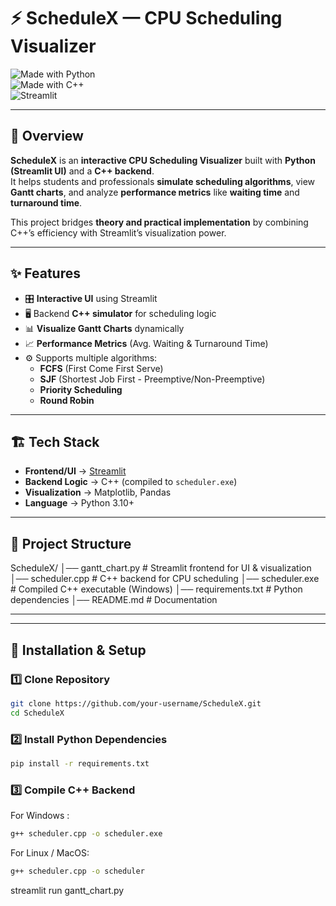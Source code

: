 # ⚡ ScheduleX — CPU Scheduling Visualizer  

![Made with Python](https://img.shields.io/badge/Made%20with-Python-blue?logo=python)  
![Made with C++](https://img.shields.io/badge/Made%20with-C++-orange?logo=c%2B%2B)  
![Streamlit](https://img.shields.io/badge/Powered%20By-Streamlit-ff4b4b?logo=streamlit)  

---

## 📌 Overview  

**ScheduleX** is an **interactive CPU Scheduling Visualizer** built with **Python (Streamlit UI)** and a **C++ backend**.  
It helps students and professionals **simulate scheduling algorithms**, view **Gantt charts**, and analyze **performance metrics** like **waiting time** and **turnaround time**.  

This project bridges **theory and practical implementation** by combining C++’s efficiency with Streamlit’s visualization power.  

---

## ✨ Features  

- 🎛 **Interactive UI** using Streamlit  
- 🖥️ Backend **C++ simulator** for scheduling logic  
- 📊 **Visualize Gantt Charts** dynamically  
- 📈 **Performance Metrics** (Avg. Waiting & Turnaround Time)  
- ⚙️ Supports multiple algorithms:  
  - **FCFS** (First Come First Serve)  
  - **SJF** (Shortest Job First - Preemptive/Non-Preemptive)  
  - **Priority Scheduling**  
  - **Round Robin**  

---

## 🏗️ Tech Stack  

- **Frontend/UI** → [Streamlit](https://streamlit.io/)  
- **Backend Logic** → C++ (compiled to `scheduler.exe`)  
- **Visualization** → Matplotlib, Pandas  
- **Language** → Python 3.10+  

---

## 📂 Project Structure  

ScheduleX/
│── gantt_chart.py # Streamlit frontend for UI & visualization
│── scheduler.cpp # C++ backend for CPU scheduling
│── scheduler.exe # Compiled C++ executable (Windows)
│── requirements.txt # Python dependencies
│── README.md # Documentation

---


---

## 🚀 Installation & Setup  

### 1️⃣ Clone Repository  
```bash
git clone https://github.com/your-username/ScheduleX.git
cd ScheduleX
```

### 2️⃣ Install Python Dependencies
```bash
pip install -r requirements.txt
```

### 3️⃣ Compile C++ Backend
For Windows :
```bash
g++ scheduler.cpp -o scheduler.exe
```

For Linux / MacOS:
```bash
g++ scheduler.cpp -o scheduler
```
streamlit run gantt_chart.py

